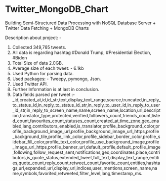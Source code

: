 # Twitter_MongoDB_Chart
Building Semi-Structured Data Processing with NoSQL Database Server + Twitter Data Fetching + MongoDB Charts

Description about project: - 
1.	Collected 349,765 tweets.
2.	All data is regarding hashtag #Donald Trump, #Presidential Election, #Biden
3.	Total Size of data 2.0GB.
4.	Average size of each tweet: - 6.1kb
5.	Used Python for parsing data.
6.	Used packages: - Tweepy, pymongo, Json.
7.	Used Twitter API.
8.	Further Information is at last in conclusion.
9.	Data fields parsed per tweet :- _id,created_at,id,id_str,text,display_text_range,source,truncated,in_reply_to_status_id,in_reply_to_status_id_str,in_reply_to_user_id,in_reply_to_user_id_str,in_reply_to_screen_name,name,screen_name,location,url,description,translator_type,protected,verified,followers_count,friends_count,listed_count,favourites_count,statuses_count,created_at,time_zone,geo_enabled,lang,contributors_enabled,is_translator,profile_background_color,profile_background_image_url,profile_background_image_url_https,profile_background_tile,profile_link_color,profile_sidebar_border_color,profile_sidebar_fill_color,profile_text_color,profile_use_background_image,profile_image_url_https,profile_banner_url,default_profile,default_profile_image,following,follow_request_sent,notifications,geo,coordinates,place,contributors,is_quote_status,extended_tweet,full_text,display_text_range,entities,quote_count,reply_count,retweet_count,favorite_count,entities,hashtags,url,expanded_url,display_url,indices,user_mentions,screen_name,name,symbols,favorited,retweeted,filter_level,lang,timestamp_ms.

